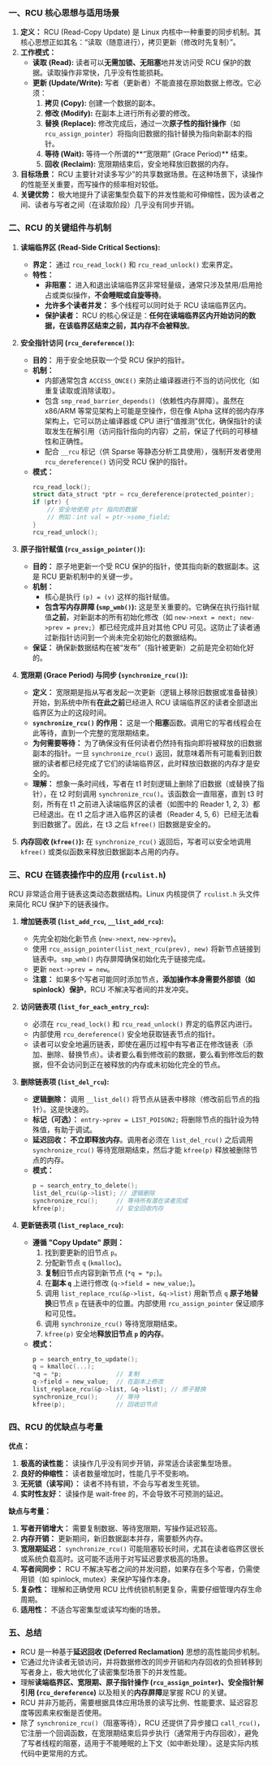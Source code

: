 
### 一、RCU 核心思想与适用场景

1.  **定义：** RCU (Read-Copy Update) 是 Linux 内核中一种重要的同步机制。其核心思想正如其名：“读取（随意进行），拷贝更新（修改时先复制）”。
2.  **工作模式：**
    *   **读取 (Read):** 读者可以**无需加锁、无阻塞**地并发访问受 RCU 保护的数据。读取操作非常快，几乎没有性能损耗。
    *   **更新 (Update/Write):** 写者（更新者）不能直接在原始数据上修改。它必须：
        1.  **拷贝 (Copy):** 创建一个数据的副本。
        2.  **修改 (Modify):** 在副本上进行所有必要的修改。
        3.  **替换 (Replace):** 修改完成后，通过一次**原子性的指针操作**（如 `rcu_assign_pointer`）将指向旧数据的指针替换为指向新副本的指针。
        4.  **等待 (Wait):** 等待一个所谓的**“宽限期” (Grace Period)** 结束。
        5.  **回收 (Reclaim):** 宽限期结束后，安全地释放旧数据的内存。
3.  **目标场景：** RCU 主要针对读多写少”的共享数据场景。在这种场景下，读操作的性能至关重要，而写操作的频率相对较低。
4.  **关键优势：** 极大地提升了读密集型负载下的并发性能和可伸缩性，因为读者之间、读者与写者之间（在读取阶段）几乎没有同步开销。

### 二、RCU 的关键组件与机制

1.  **读端临界区 (Read-Side Critical Sections):**
    *   **界定：** 通过 `rcu_read_lock()` 和 `rcu_read_unlock()` 宏来界定。
    *   **特性：**
        *   **非阻塞：** 进入和退出读端临界区非常轻量级，通常只涉及禁用/启用抢占或类似操作，**不会睡眠或自旋等待**。
        *   **允许多个读者并发：** 多个线程可以同时处于 RCU 读端临界区内。
        *   **保护读者：** RCU 的核心保证是：**任何在读端临界区内开始访问的数据，在该临界区结束之前，其内存不会被释放**。

2.  **安全指针访问 (`rcu_dereference()`):**
    *   **目的：** 用于安全地获取一个受 RCU 保护的指针。
    *   **机制：**
        *   内部通常包含 `ACCESS_ONCE()` 来防止编译器进行不当的访问优化（如重复读取或消除读取）。
        *   包含 `smp_read_barrier_depends()`（依赖性内存屏障）。虽然在 x86/ARM 等常见架构上可能是空操作，但在像 Alpha 这样的弱内存序架构上，它可以防止编译器或 CPU 进行“值推测”优化，确保指针的读取发生在解引用（访问指针指向的内容）之前，保证了代码的可移植性和正确性。
        *   配合 `__rcu` 标记（供 Sparse 等静态分析工具使用），强制开发者使用 `rcu_dereference()` 访问受 RCU 保护的指针。
    *   **模式：**
        ```c
        rcu_read_lock();
        struct data_struct *ptr = rcu_dereference(protected_pointer);
        if (ptr) {
            // 安全地使用 ptr 指向的数据
            // 例如：int val = ptr->some_field;
        }
        rcu_read_unlock();
        ```

3.  **原子指针赋值 (`rcu_assign_pointer()`):**
    *   **目的：** 原子地更新一个受 RCU 保护的指针，使其指向新的数据副本。这是 RCU 更新机制中的关键一步。
    *   **机制：**
        *   核心是执行 `(p) = (v)` 这样的指针赋值。
        *   **包含写内存屏障 (`smp_wmb()`):** 这是至关重要的。它确保在执行指针赋值**之前**，对新副本的所有初始化修改（如 `new->next = next; new->prev = prev;`）都已经完成并且对其他 CPU 可见。这防止了读者通过新指针访问到一个尚未完全初始化的数据结构。
    *   **保证：** 确保新数据结构在被“发布”（指针被更新）之前是完全初始化好的。

4.  **宽限期 (Grace Period) 与同步 (`synchronize_rcu()`):**
    *   **定义：** 宽限期是指从写者发起一次更新（逻辑上移除旧数据或准备替换）开始，到系统中所有**在此之前**已经进入 RCU 读端临界区的读者全部退出临界区为止的这段时间。
    *   **`synchronize_rcu()` 的作用：** 这是一个**阻塞**函数。调用它的写者线程会在此等待，直到一个完整的宽限期结束。
    *   **为何需要等待：** 为了确保没有任何读者仍然持有指向即将被释放的旧数据副本的指针。一旦 `synchronize_rcu()` 返回，就意味着所有可能看到旧数据的读者都已经完成了它们的读端临界区，此时释放旧数据的内存才是安全的。
    *   **理解：** 想象一条时间线，写者在 t1 时刻逻辑上删除了旧数据（或替换了指针），在 t2 时刻调用 `synchronize_rcu()`。该函数会一直阻塞，直到 t3 时刻，所有在 t1 之前进入读端临界区的读者（如图中的 Reader 1, 2, 3）都已经退出。在 t1 之后才进入临界区的读者（Reader 4, 5, 6）已经无法看到旧数据了。因此，在 t3 之后 `kfree()` 旧数据是安全的。

5.  **内存回收 (`kfree()`):** 在 `synchronize_rcu()` 返回后，写者可以安全地调用 `kfree()` 或类似函数来释放旧数据副本占用的内存。

### 三、RCU 在链表操作中的应用 (`rculist.h`)

RCU 非常适合用于链表这类动态数据结构。Linux 内核提供了 `rculist.h` 头文件来简化 RCU 保护下的链表操作。

1.  **增加链表项 (`list_add_rcu`, `__list_add_rcu`):**
    *   先完全初始化新节点 (`new->next`, `new->prev`)。
    *   使用 `rcu_assign_pointer(list_next_rcu(prev), new)` 将新节点链接到链表中。`smp_wmb()` 内存屏障确保初始化先于链接完成。
    *   更新 `next->prev = new`。
    *   **注意：** 如果多个写者可能同时添加节点，**添加操作本身需要外部锁（如 spinlock）保护**，RCU 不解决写者间的并发冲突。

2.  **访问链表项 (`list_for_each_entry_rcu`):**
    *   必须在 `rcu_read_lock()` 和 `rcu_read_unlock()` 界定的临界区内进行。
    *   内部使用 `rcu_dereference()` 安全地获取链表节点的指针。
    *   读者可以安全地遍历链表，即使在遍历过程中有写者正在修改链表（添加、删除、替换节点）。读者要么看到修改前的数据，要么看到修改后的数据，但不会访问到正在被释放的内存或未初始化完全的节点。

3.  **删除链表项 (`list_del_rcu`):**
    *   **逻辑删除：** 调用 `__list_del()` 将节点从链表中移除（修改前后节点的指针）。这是快速的。
    *   **标记（可选）：** `entry->prev = LIST_POISON2;` 将删除节点的指针设为特殊值，有助于调试。
    *   **延迟回收：** **不立即释放内存**。调用者必须在 `list_del_rcu()` 之后调用 `synchronize_rcu()` 等待宽限期结束，然后才能 `kfree(p)` 释放被删除节点的内存。
    *   **模式：**
        ```c
        p = search_entry_to_delete();
        list_del_rcu(&p->list); // 逻辑删除
        synchronize_rcu();     // 等待所有潜在读者完成
        kfree(p);              // 安全回收内存
        ```

4.  **更新链表项 (`list_replace_rcu`):**
    *   **遵循 "Copy Update" 原则：**
        1.  找到要更新的旧节点 `p`。
        2.  分配新节点 `q` (`kmalloc`)。
        3.  **复制**旧节点内容到新节点 (`*q = *p;`)。
        4.  在**副本 `q`** 上进行修改 (`q->field = new_value;`)。
        5.  调用 `list_replace_rcu(&p->list, &q->list)` 用新节点 `q` **原子地替换**旧节点 `p` 在链表中的位置。内部使用 `rcu_assign_pointer` 保证顺序和可见性。
        6.  调用 `synchronize_rcu()` 等待宽限期结束。
        7.  `kfree(p)` 安全地**释放旧节点 `p` 的内存**。
    *   **模式：**
        ```c
        p = search_entry_to_update();
        q = kmalloc(...);
        *q = *p;               // 复制
        q->field = new_value;  // 在副本上修改
        list_replace_rcu(&p->list, &q->list); // 原子替换
        synchronize_rcu();     // 等待
        kfree(p);              // 回收旧节点
        ```

### 四、RCU 的优缺点与考量

**优点：**

1.  **极高的读性能：** 读操作几乎没有同步开销，非常适合读密集型场景。
2.  **良好的伸缩性：** 读者数量增加时，性能几乎不受影响。
3.  **无死锁（读写间）：** 读者不持有锁，不会与写者发生死锁。
4.  **实时性友好：** 读操作是 wait-free 的，不会导致不可预测的延迟。

**缺点与考量：**

1.  **写者开销增大：** 需要复制数据、等待宽限期，写操作延迟较高。
2.  **内存开销：** 更新期间，新旧数据副本并存，需要额外内存。
3.  **宽限期延迟：** `synchronize_rcu()` 可能阻塞较长时间，尤其在读者临界区很长或系统负载高时。这可能不适用于对写延迟要求极高的场景。
4.  **写者间同步：** RCU 不解决写者之间的并发问题，如果存在多个写者，仍需使用锁（如 spinlock, mutex）来保护写操作本身。
5.  **复杂性：** 理解和正确使用 RCU 比传统锁机制更复杂，需要仔细管理内存生命周期。
6.  **适用性：** 不适合写密集型或读写均衡的场景。

### 五、总结

*   RCU 是一种基于**延迟回收 (Deferred Reclamation)** 思想的高性能同步机制。
*   它通过允许读者无锁访问，并将数据修改的同步开销和内存回收的负担转移到写者身上，极大地优化了读密集型场景下的并发性能。
*   理解**读端临界区、宽限期、原子指针操作 (`rcu_assign_pointer`)、安全指针解引用 (`rcu_dereference`)** 以及相关的**内存屏障**是掌握 RCU 的关键。
*   RCU 并非万能药，需要根据具体应用场景的读写比例、性能要求、延迟容忍度等因素来权衡是否使用。
*   除了 `synchronize_rcu()`（阻塞等待），RCU 还提供了异步接口 `call_rcu()`，它注册一个回调函数，在宽限期结束后异步执行（通常用于内存回收），避免了写者线程的阻塞，适用于不能睡眠的上下文（如中断处理）。这是实际内核代码中更常用的方式。
